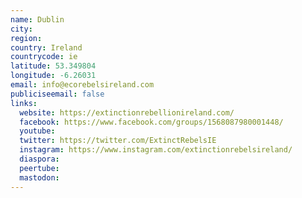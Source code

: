 ```yaml
---
name: Dublin
city:
region:
country: Ireland
countrycode: ie
latitude: 53.349804
longitude: -6.26031
email: info@ecorebelsireland.com
publiciseemail: false
links:
  website: https://extinctionrebellionireland.com/
  facebook: https://www.facebook.com/groups/1568087980001448/
  youtube:
  twitter: https://twitter.com/ExtinctRebelsIE
  instagram: https://www.instagram.com/extinctionrebelsireland/
  diaspora:
  peertube:
  mastodon:
---
```

